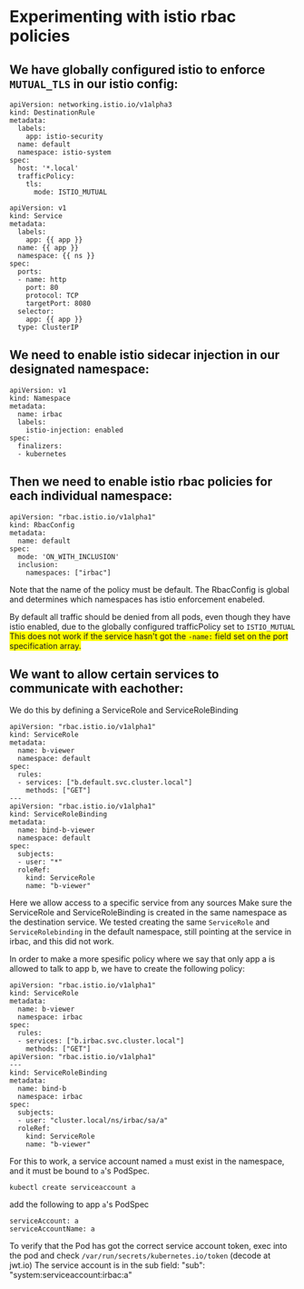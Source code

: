 # Experimenting with istio rbac policies

## We have globally configured istio to enforce `MUTUAL_TLS` in our istio config:
```
apiVersion: networking.istio.io/v1alpha3
kind: DestinationRule
metadata:
  labels:
    app: istio-security
  name: default
  namespace: istio-system
spec:
  host: '*.local'
  trafficPolicy:
    tls:
      mode: ISTIO_MUTUAL
```

```
apiVersion: v1
kind: Service
metadata:
  labels:
    app: {{ app }}
  name: {{ app }}
  namespace: {{ ns }}
spec:
  ports:
  - name: http
    port: 80
    protocol: TCP
    targetPort: 8080
  selector:
    app: {{ app }}
  type: ClusterIP
```

## We need to enable istio sidecar injection in our designated namespace:
```
apiVersion: v1
kind: Namespace
metadata:
  name: irbac
  labels:
    istio-injection: enabled
spec:
  finalizers:
  - kubernetes
```

## Then we need to enable istio rbac policies for each individual namespace:
```
apiVersion: "rbac.istio.io/v1alpha1"
kind: RbacConfig
metadata:
  name: default
spec:
  mode: 'ON_WITH_INCLUSION'
  inclusion:
    namespaces: ["irbac"]
```
Note that the name of the policy must be default.
The  RbacConfig is global and determines which namespaces has istio enforcement enabeled.

By default all traffic should be denied from all pods, even though they have istio enabled, due to the globally configured trafficPolicy set to `ISTIO_MUTUAL`
<span style="background-color: #FFFF00"> This does not work if the service hasn't got the `-name:` field set on the port specification array.</span>

## We want to allow certain services to communicate with eachother:

We do this by defining a ServiceRole and ServiceRoleBinding

```
apiVersion: "rbac.istio.io/v1alpha1"
kind: ServiceRole
metadata:
  name: b-viewer
  namespace: default
spec:
  rules:
  - services: ["b.default.svc.cluster.local"]
    methods: ["GET"]
---
apiVersion: "rbac.istio.io/v1alpha1"
kind: ServiceRoleBinding
metadata:
  name: bind-b-viewer
  namespace: default
spec:
  subjects:
  - user: "*"
  roleRef:
    kind: ServiceRole
    name: "b-viewer"
```

Here we allow access to a specific service from any sources
Make sure the ServiceRole and ServiceRoleBinding is created in the same namespace as the destination service. We tested creating the same `ServiceRole` and `ServiceRolebinding` in the default namespace, still pointing at the service in irbac, and this did not work.

In order to make a more spesific policy where we say that only app a is allowed to talk to app b, we have to create the following policy:

```
apiVersion: "rbac.istio.io/v1alpha1"
kind: ServiceRole
metadata:
  name: b-viewer
  namespace: irbac
spec:
  rules:
  - services: ["b.irbac.svc.cluster.local"]
    methods: ["GET"]
apiVersion: "rbac.istio.io/v1alpha1"
---
kind: ServiceRoleBinding
metadata:
  name: bind-b
  namespace: irbac
spec:
  subjects:
  - user: "cluster.local/ns/irbac/sa/a"
  roleRef:
    kind: ServiceRole
    name: "b-viewer"
```

For this to work, a service account named `a` must exist in the namespace, and it must be bound to `a`'s PodSpec.

```
kubectl create serviceaccount a
```

add the following to app `a`'s PodSpec

```
serviceAccount: a
serviceAccountName: a
```

To verify that the Pod has got the correct service account token, exec into the pod and check `/var/run/secrets/kubernetes.io/token` (decode at jwt.io)
The service account is in the sub field:
  "sub": "system:serviceaccount:irbac:a"

